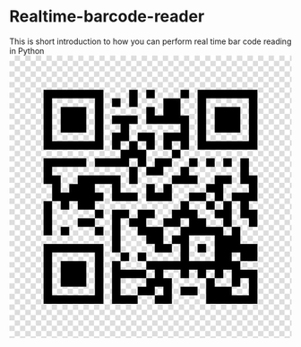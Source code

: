 # Realtime-barcode-reader
This is short introduction to how you can perform real time bar code reading in Python
![](barcode.jpg?raw=true)
